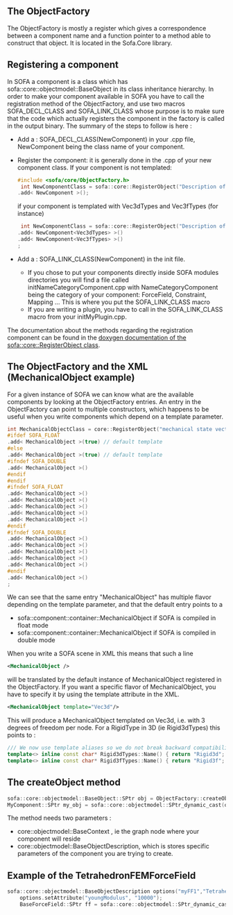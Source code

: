 The ObjectFactory
-----------------

The ObjectFactory is mostly a register which gives a correspondence
between a component name and a function pointer to a method able to
construct that object. It is located in the Sofa.Core library.

Registering a component
-----------------------

In SOFA a component is a class which has
sofa::core::objectmodel::BaseObject in its class inheritance hierarchy.
In order to make your component available in SOFA you have to call the
registration method of the ObjectFactory, and use two macros
SOFA\_DECL\_CLASS and SOFA\_LINK\_CLASS whose purpose is to make sure
that the code which actually registers the component in the factory is
called in the output binary. The summary of the steps to follow is here
:

-   Add a : SOFA\_DECL\_CLASS(NewComponent) in your .cpp file,
    NewComponent being the class name of your component.
-   Register the component: it is generally done in the .cpp of your new
    component class. If your component is not templated:

    ``` cpp
    #include <sofa/core/ObjectFactory.h>
     int NewComponentClass = sofa::core::RegisterObject("Description of your component")
    .add< NewComponent >();
    ```

    if your component is templated with Vec3dTypes and Vec3fTypes
    (for instance)

    ``` cpp
     int NewComponentClass = sofa::core::RegisterObject("Description of your component")
    .add< NewComponent<Vec3dTypes> >()
    .add< NewComponent<Vec3fTypes> >()
    ;
    ```

-   Add a : SOFA\_LINK\_CLASS(NewComponent) in the init file.
    -   If you chose to put your components directly inside SOFA modules
        directories you will find a file called
        initNameCategoryComponent.cpp with NameCategoryComponent being
        the category of your component: ForceField, Constraint,
        Mapping ... This is where you put the SOFA\_LINK\_CLASS macro
    -   If you are writing a plugin, you have to call in the
        SOFA\_LINK\_CLASS macro from your initMyPlugin.cpp.

The documentation about the methods regarding the registration component
can be found in the [doxygen documentation of the
sofa::core::RegisterObject
class](https://www.sofa-framework.org/api/SOFA/classsofa_1_1core_1_1_register_object.html "RegisterObject class").

The ObjectFactory and the XML (**MechanicalObject** example)
------------------------------------------------------------

For a given instance of SOFA we can know what are the available
components by looking at the ObjectFactory entries. An entry in the
ObjectFactory can point to multiple constructors, which happens to be
useful when you write components which depend on a template parameter.

``` cpp
int MechanicalObjectClass = core::RegisterObject("mechanical state vectors")
#ifdef SOFA_FLOAT
.add< MechanicalObject >(true) // default template
#else
.add< MechanicalObject >(true) // default template
#ifndef SOFA_DOUBLE
.add< MechanicalObject >()
#endif
#endif
#ifndef SOFA_FLOAT
.add< MechanicalObject >()
.add< MechanicalObject >()
.add< MechanicalObject >()
.add< MechanicalObject >()
.add< MechanicalObject >()
#endif
#ifndef SOFA_DOUBLE
.add< MechanicalObject >()
.add< MechanicalObject >()
.add< MechanicalObject >()
.add< MechanicalObject >()
.add< MechanicalObject >()
#endif
.add< MechanicalObject >()
;
```

We can see that the same entry "MechanicalObject" has multiple flavor
depending on the template parameter, and that the default entry points
to a

-   sofa::component::container::MechanicalObject if SOFA is compiled in
    float mode
-   sofa::component::container::MechanicalObject if SOFA is compiled in
    double mode

When you write a SOFA scene in XML this means that such a line

```xml
<MechanicalObject />
```

will be translated by the default instance of MechanicalObject
registered in the ObjectFactory. If you want a specific flavor of
MechanicalObject, you have to specify it by using the template attribute
in the XML.

```xml
<MechanicalObject template="Vec3d"/>
```

This will produce a MechanicalObject templated on Vec3d, i.e. with 3
degrees of freedom per node. For a RigidType in 3D (ie Rigid3dTypes) this points to :

``` cpp
/// We now use template aliases so we do not break backward compatibility
template<> inline const char* Rigid3dTypes::Name() { return "Rigid3d"; }
template<> inline const char* Rigid3fTypes::Name() { return "Rigid3f"; }
```

The createObject method
-----------------------

``` cpp
sofa::core::objectmodel::BaseObject::SPtr obj = ObjectFactory::createObject( /* objectmodel::BaseContext* */ context, /* objectmodel::BaseObjectDescription* */arg);
MyComponent::SPtr my_obj = sofa::core::objectmodel::SPtr_dynamic_cast(obj);
```

The method needs two parameters :

-   core::objectmodel::BaseContext , ie the graph node where your
    component will reside
-   core::objectmodel::BaseObjectDescription, which is stores specific
    parameters of the component you are trying to create.

Example of the TetrahedronFEMForceField
---------------------------------------

``` cpp
sofa::core::objectmodel::BaseObjectDescription options("myFF1","TetrahedronFEMForceField");
    options.setAttribute("youngModulus", "10000");
    BaseForceField::SPtr ff = sofa::core::objectmodel::SPtr_dynamic_cast(sofa::core::ObjectFactory::CreateObject(node, &options));
```

